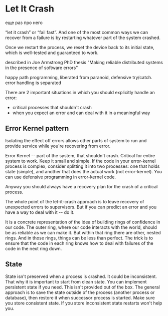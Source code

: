 # Let It Crash

еще раз про него

“let it crash” or “fail fast”. And one of the most common ways we can recover from a failure is by restarting whatever part of the system crashed.

Once we restart the process, we reset the device back to its initial state, which is well-tested and guaranteed to work. 

described in Joe Armstrong PhD thesis
"Making reliable distributed systems in the presence of software errors"

happy path programming, liberated from paranoid, defensive try/catch.
error handling is separated

There are 2 important situations in which you should explicitly handle an error:
- critical processes that shouldn't crash
- when you expect an error and can deal with it in a meaningful way


## Error Kernel pattern 

Isolating the effect off errors allows other parts of system to run and provide service while you're recovering from error.

Error Kernel -- part of the system, that shouldn't crash. Critical for entire system to work.
Keep it small and simple.
If the code in your error-kernel process is complex, consider splitting it into two processes:
one that holds state (simple), and another that does the actual work (not error-kernel).
You can use defensive programming in error-kernel code.

Anyway you should always have a recovery plan for the crash of a critical process.

The whole point of the let-it-crash approach is to leave recovery of unexpected errors to supervisors.
But if you can predict an error and you have a way to deal with it -- do it.

It is a concrete representation of the idea of building rings of confidence in our code. 
The outer ring, where our code interacts with the world, should be as reliable as we can make it. 
But within that ring there are other, nested rings. 
And in those rings, things can be less than perfect. 
The trick is to ensure that the code in each ring knows how to deal with failures of the code in the next ring down.


## State

State isn't preserved when a process is crashed. It could be inconsistent. That why it is important to start from clean state.
You can implement persistent state if you need. This isn't provided out of the box.
The general approach is to save the state outside of the process (another process or database),
then restore it when successor process is started.
Make sure you store consistent state. If you store inconsistent state restarts won't help you.

